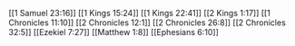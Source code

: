 [[1 Samuel 23:16]]
[[1 Kings 15:24]]
[[1 Kings 22:41]]
[[2 Kings 1:17]]
[[1 Chronicles 11:10]]
[[2 Chronicles 12:1]]
[[2 Chronicles 26:8]]
[[2 Chronicles 32:5]]
[[Ezekiel 7:27]]
[[Matthew 1:8]]
[[Ephesians 6:10]]
